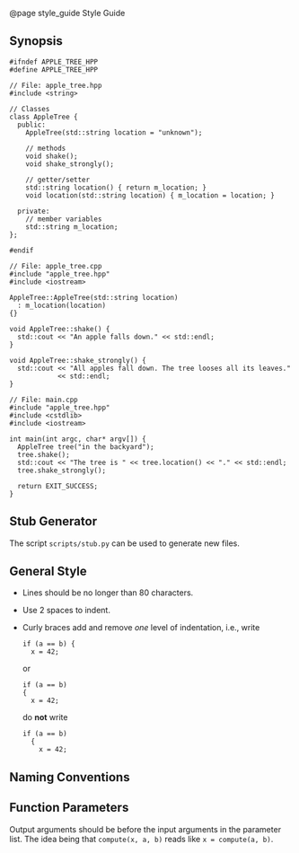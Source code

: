 @page style_guide Style Guide

## Synopsis

    #ifndef APPLE_TREE_HPP
    #define APPLE_TREE_HPP

    // File: apple_tree.hpp
    #include <string>

    // Classes
    class AppleTree {
      public:
        AppleTree(std::string location = "unknown");

        // methods
        void shake();
        void shake_strongly();

        // getter/setter
        std::string location() { return m_location; }
        void location(std::string location) { m_location = location; }

      private:
        // member variables
        std::string m_location;
    };

    #endif

    // File: apple_tree.cpp
    #include "apple_tree.hpp"
    #include <iostream>

    AppleTree::AppleTree(std::string location)
      : m_location(location)
    {}

    void AppleTree::shake() {
      std::cout << "An apple falls down." << std::endl;
    }

    void AppleTree::shake_strongly() {
      std::cout << "All apples fall down. The tree looses all its leaves."
                << std::endl;
    }

    // File: main.cpp
    #include "apple_tree.hpp"
    #include <cstdlib>
    #include <iostream>

    int main(int argc, char* argv[]) {
      AppleTree tree("in the backyard");
      tree.shake();
      std::cout << "The tree is " << tree.location() << "." << std::endl;
      tree.shake_strongly();

      return EXIT_SUCCESS;
    }

## Stub Generator

The script `scripts/stub.py` can be used to generate new files.

## General Style

- Lines should be no longer than 80 characters.
- Use 2 spaces to indent.
- Curly braces add and remove *one* level of indentation, i.e., write

      if (a == b) {
        x = 42;

  or

      if (a == b)
      {
        x = 42;

  do **not** write

      if (a == b)
        {
          x = 42;

## Naming Conventions


## Function Parameters

Output arguments should be before the input arguments in the parameter list.
The idea being that `compute(x, a, b)` reads like `x = compute(a, b)`.

